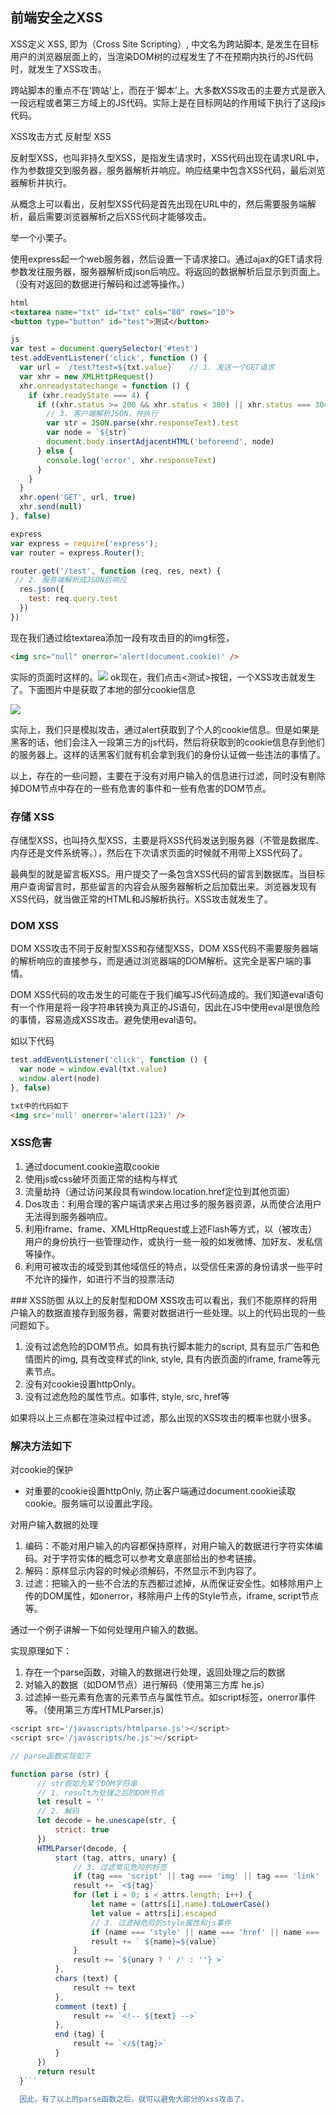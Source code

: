 ## 前端安全之XSS

XSS定义
XSS, 即为（Cross Site Scripting）, 中文名为跨站脚本, 是发生在目标用户的浏览器层面上的，当渲染DOM树的过程发生了不在预期内执行的JS代码时，就发生了XSS攻击。

跨站脚本的重点不在‘跨站’上，而在于‘脚本’上。大多数XSS攻击的主要方式是嵌入一段远程或者第三方域上的JS代码。实际上是在目标网站的作用域下执行了这段js代码。

XSS攻击方式
反射型 XSS

反射型XSS，也叫非持久型XSS，是指发生请求时，XSS代码出现在请求URL中，作为参数提交到服务器，服务器解析并响应。响应结果中包含XSS代码，最后浏览器解析并执行。

从概念上可以看出，反射型XSS代码是首先出现在URL中的，然后需要服务端解析，最后需要浏览器解析之后XSS代码才能够攻击。

举一个小栗子。

使用express起一个web服务器，然后设置一下请求接口。通过ajax的GET请求将参数发往服务器，服务器解析成json后响应。将返回的数据解析后显示到页面上。（没有对返回的数据进行解码和过滤等操作。）

```html
html
<textarea name="txt" id="txt" cols="80" rows="10">
<button type="button" id="test">测试</button>
```
```javascript
js
var test = document.querySelector('#test')
test.addEventListener('click', function () {
  var url = `/test?test=${txt.value}`   // 1. 发送一个GET请求
  var xhr = new XMLHttpRequest()
  xhr.onreadystatechange = function () {
    if (xhr.readyState === 4) {
      if ((xhr.status >= 200 && xhr.status < 300) || xhr.status === 304) {
        // 3. 客户端解析JSON，并执行
        var str = JSON.parse(xhr.responseText).test
        var node = `${str}`
        document.body.insertAdjacentHTML('beforeend', node)
      } else {
        console.log('error', xhr.responseText)
      }
    }
  }
  xhr.open('GET', url, true)
  xhr.send(null)
}, false)

express
var express = require('express');
var router = express.Router();

router.get('/test', function (req, res, next) {
 // 2. 服务端解析成JSON后响应
  res.json({
    test: req.query.test
  })
})

```

现在我们通过给textarea添加一段有攻击目的的img标签，
```html
<img src="null" onerror='alert(document.cookie)' />
```
实际的页面时这样的。![](/assets/896144-20171029192732711-518077370.png)
ok现在，我们点击<测试>按钮，一个XSS攻击就发生了。下面图片中是获取了本地的部分cookie信息

![](/assets/896144-20171029192743164-1296520098.png)

实际上，我们只是模拟攻击，通过alert获取到了个人的cookie信息。但是如果是黑客的话，他们会注入一段第三方的js代码，然后将获取到的cookie信息存到他们的服务器上。这样的话黑客们就有机会拿到我们的身份认证做一些违法的事情了。

以上，存在的一些问题，主要在于没有对用户输入的信息进行过滤，同时没有剔除掉DOM节点中存在的一些有危害的事件和一些有危害的DOM节点。

### 存储 XSS

存储型XSS，也叫持久型XSS，主要是将XSS代码发送到服务器（不管是数据库、内存还是文件系统等。），然后在下次请求页面的时候就不用带上XSS代码了。

最典型的就是留言板XSS。用户提交了一条包含XSS代码的留言到数据库。当目标用户查询留言时，那些留言的内容会从服务器解析之后加载出来。浏览器发现有XSS代码，就当做正常的HTML和JS解析执行。XSS攻击就发生了。


### DOM XSS

DOM XSS攻击不同于反射型XSS和存储型XSS，DOM XSS代码不需要服务器端的解析响应的直接参与，而是通过浏览器端的DOM解析。这完全是客户端的事情。

DOM XSS代码的攻击发生的可能在于我们编写JS代码造成的。我们知道eval语句有一个作用是将一段字符串转换为真正的JS语句，因此在JS中使用eval是很危险的事情，容易造成XSS攻击。避免使用eval语句。

如以下代码

```javascript
test.addEventListener('click', function () {
  var node = window.eval(txt.value)
  window.alert(node)
}, false)
```
```html
txt中的代码如下
<img src='null' onerror='alert(123)' />
```

### XSS危害
<ol>
  <li>通过document.cookie盗取cookie</li>
  <li>使用js或css破坏页面正常的结构与样式</li>
  <li>流量劫持（通过访问某段具有window.location.href定位到其他页面）</li>
  <li>Dos攻击：利用合理的客户端请求来占用过多的服务器资源，从而使合法用户无法得到服务器响应。</li>
  <li>利用iframe、frame、XMLHttpRequest或上述Flash等方式，以（被攻击）用户的身份执行一些管理动作，或执行一些一般的如发微博、加好友、发私信等操作。</li>
  <li>利用可被攻击的域受到其他域信任的特点，以受信任来源的身份请求一些平时不允许的操作，如进行不当的投票活动</li>
</ol>
### XSS防御
从以上的反射型和DOM XSS攻击可以看出，我们不能原样的将用户输入的数据直接存到服务器，需要对数据进行一些处理。以上的代码出现的一些问题如下。

<ol>
  <li>没有过滤危险的DOM节点。如具有执行脚本能力的script, 具有显示广告和色情图片的img, 具有改变样式的link, style, 具有内嵌页面的iframe, frame等元素节点。</li>
  <li>没有对cookie设置httpOnly。</li>
  <li>没有过滤危险的属性节点。如事件, style, src, href等</li>
</ol>

如果将以上三点都在渲染过程中过滤，那么出现的XSS攻击的概率也就小很多。

### 解决方法如下

对cookie的保护
* 对重要的cookie设置httpOnly, 防止客户端通过document.cookie读取cookie。服务端可以设置此字段。

对用户输入数据的处理

<ol>
  <li>编码：不能对用户输入的内容都保持原样，对用户输入的数据进行字符实体编码。对于字符实体的概念可以参考文章底部给出的参考链接。</li>
  <li>解码：原样显示内容的时候必须解码，不然显示不到内容了。</li>
  <li>过滤：把输入的一些不合法的东西都过滤掉，从而保证安全性。如移除用户上传的DOM属性，如onerror，移除用户上传的Style节点，iframe, script节点等。</li>
</ol>

通过一个例子讲解一下如何处理用户输入的数据。

实现原理如下：

<ol>
  <li>存在一个parse函数，对输入的数据进行处理，返回处理之后的数据</li>
  <li>对输入的数据（如DOM节点）进行解码（使用第三方库 he.js）</li>
  <li>过滤掉一些元素有危害的元素节点与属性节点。如script标签，onerror事件等。（使用第三方库HTMLParser.js）</li>
</ol>

```javascript
<script src='/javascripts/htmlparse.js'></script>
<script src='/javascripts/he.js'></script>

// parse函数实现如下

function parse (str) {
      // str假如为某个DOM字符串
      // 1. result为处理之后的DOM节点
      let result = ''
      // 2. 解码
      let decode = he.unescape(str, {
          strict: true
      })
      HTMLParser(decode, {
          start (tag, attrs, unary) {
              // 3. 过滤常见危险的标签
              if (tag === 'script' || tag === 'img' || tag === 'link' || tag === 'style' || tag === 'iframe' || tag === 'frame') return
              result += `<${tag}`
              for (let i = 0; i < attrs.length; i++) {
                  let name = (attrs[i].name).toLowerCase()
                  let value = attrs[i].escaped
                  // 3. 过滤掉危险的style属性和js事件
                  if (name === 'style' || name === 'href' || name === 'src' || ~name.indexOf('on')) continue
                  result += ` ${name}=${value}`
              }
              result += `${unary ? ' /' : ''} >`
          },
          chars (text) {
              result += text
          },
          comment (text) {
              result += `<!-- ${text} -->`
          },
          end (tag) {
              result += `</${tag}>`
          }
      })
      return result
  }```
  
  因此，有了以上的parse函数之后，就可以避免大部分的xss攻击了。

